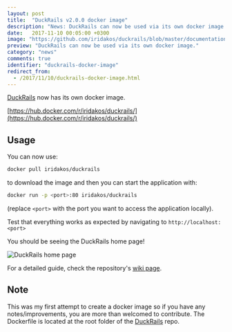 ```yaml
---
layout: post
title:  "DuckRails v2.0.0 docker image"
description: "News: DuckRails can now be used via its own docker image."
date:   2017-11-10 00:05:00 +0300
image: "https://github.com/iridakos/duckrails/blob/master/documentation/readme/resources/duckrails-home-page.png?raw=true"
preview: "DuckRails can now be used via its own docker image."
category: "news"
comments: true
identifier: "duckrails-docker-image"
redirect_from:
  - /2017/11/10/duckrails-docker-image.html
---
```


[DuckRails](https://github.com/iridakos/duckrails) now has its own docker image.

[https://hub.docker.com/r/iridakos/duckrails/](https://hub.docker.com/r/iridakos/duckrails/)

## Usage

You can now use:

```bash
docker pull iridakos/duckrails
```

to download the image and then you can start the application with:

```bash
docker run -p <port>:80 iridakos/duckrails
```
(replace `<port>` with the port you want to access the application locally).

Test that everything works as expected by navigating to
`http://localhost:<port>`

You should be seeing the DuckRails home page!

![DuckRails home page](https://github.com/iridakos/duckrails/blob/master/documentation/readme/resources/duckrails-home-page.png?raw=true)

For a detailed guide, check the repository's [wiki page](https://github.com/iridakos/duckrails/wiki/Setup-DuckRails-via-Docker).

## Note
This was my first attempt to create a docker image so if you have any notes/improvements, you are more than welcomed to contribute. The Dockerfile is located at the root folder of the [DuckRails](https://github.com/iridakos/duckrails/blob/master/Dockerfile) repo.
